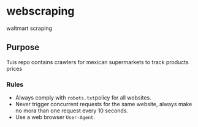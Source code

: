 # webscraping
waltmart scraping

## Purpose
Tuis repo contains crawlers for mexican supermarkets to track products prices

### Rules

- Always comply with `robots.txt`policy for all websites.
- Never trigger concurrent requests for the same website, always make no mora than one request every 10 seconds.
- Use a web browser `User-Agent`.
